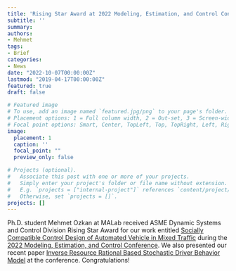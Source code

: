 ```yaml
---
title: 'Rising Star Award at 2022 Modeling, Estimation, and Control Conference!'
subtitle: ''
summary:
authors:
- Mehmet
tags:
- Brief
categories:
- News
date: "2022-10-07T00:00:00Z"
lastmod: "2019-04-17T00:00:00Z"
featured: true
draft: false

# Featured image
# To use, add an image named `featured.jpg/png` to your page's folder.
# Placement options: 1 = Full column width, 2 = Out-set, 3 = Screen-width
# Focal point options: Smart, Center, TopLeft, Top, TopRight, Left, Right, BottomLeft, Bottom, BottomRight
image:
  placement: 1
  caption: ''
  focal_point: ""
  preview_only: false

# Projects (optional).
#   Associate this post with one or more of your projects.
#   Simply enter your project's folder or file name without extension.
#   E.g. `projects = ["internal-project"]` references `content/project/deep-learning/index.md`.
#   Otherwise, set `projects = []`.
projects: []
---
```

Ph.D. student Mehmet Ozkan at MALab received ASME Dynamic Systems and Control Division Rising Star Award for our work entitled [Socially Compatible Control Design of Automated Vehicle in Mixed Traffic](https://ieeexplore.ieee.org/abstract/document/9638989) during the [2022 Modeling, Estimation, and Control Conference](https://mecc2022.a2c2.org/index.html). We also presented our recent paper [Inverse Resource Rational Based Stochastic Driver Behavior Model](https://arxiv.org/abs/2207.07088) at the conference. Congratulations!
